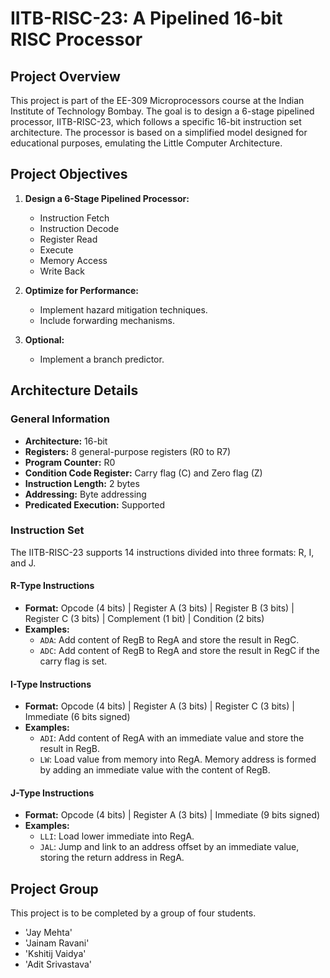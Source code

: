 # IITB-RISC-23: A Pipelined 16-bit RISC Processor

## Project Overview

This project is part of the EE-309 Microprocessors course at the Indian Institute of Technology Bombay. The goal is to design a 6-stage pipelined processor, IITB-RISC-23, which follows a specific 16-bit instruction set architecture. The processor is based on a simplified model designed for educational purposes, emulating the Little Computer Architecture.

## Project Objectives

1. **Design a 6-Stage Pipelined Processor:**
   - Instruction Fetch
   - Instruction Decode
   - Register Read
   - Execute
   - Memory Access
   - Write Back

2. **Optimize for Performance:**
   - Implement hazard mitigation techniques.
   - Include forwarding mechanisms.

3. **Optional:**
   - Implement a branch predictor.

## Architecture Details

### General Information
- **Architecture:** 16-bit
- **Registers:** 8 general-purpose registers (R0 to R7)
- **Program Counter:** R0
- **Condition Code Register:** Carry flag (C) and Zero flag (Z)
- **Instruction Length:** 2 bytes
- **Addressing:** Byte addressing
- **Predicated Execution:** Supported

### Instruction Set

The IITB-RISC-23 supports 14 instructions divided into three formats: R, I, and J.

#### R-Type Instructions
- **Format:** Opcode (4 bits) | Register A (3 bits) | Register B (3 bits) | Register C (3 bits) | Complement (1 bit) | Condition (2 bits)
- **Examples:**
  - `ADA`: Add content of RegB to RegA and store the result in RegC.
  - `ADC`: Add content of RegB to RegA and store the result in RegC if the carry flag is set.

#### I-Type Instructions
- **Format:** Opcode (4 bits) | Register A (3 bits) | Register C (3 bits) | Immediate (6 bits signed)
- **Examples:**
  - `ADI`: Add content of RegA with an immediate value and store the result in RegB.
  - `LW`: Load value from memory into RegA. Memory address is formed by adding an immediate value with the content of RegB.

#### J-Type Instructions
- **Format:** Opcode (4 bits) | Register A (3 bits) | Immediate (9 bits signed)
- **Examples:**
  - `LLI`: Load lower immediate into RegA.
  - `JAL`: Jump and link to an address offset by an immediate value, storing the return address in RegA.

## Project Group

This project is to be completed by a group of four students.
- 'Jay Mehta'
- 'Jainam Ravani'
- 'Kshitij Vaidya'
- 'Adit Srivastava'

